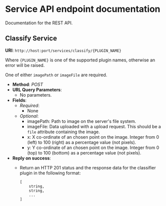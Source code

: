 # Service API endpoint documentation

Documentation for the REST API.


## Classify Service

**URI**: `http://host:port/services/classify/{PLUGIN_NAME}`

Where `{PLUGIN_NAME}` is one of the supported plugin names, otherwise an error will be raised.

One of either `imagePath` or `imageFile` are required.

* **Method**: _POST_
* **URL Query Parameters**: 
    * No parameters.
* **Fields**:
    * _Required_:
        * None
    * _Optional_:
        * imagePath: Path to image on the server's file system.
        * imageFile: Data uploaded with a upload request. This should be a `file` attribute containing the image.
        * x: X co-ordinate of an chosen point on the image. Integer from 0 (left) to 100 (right) as a percentage value (not pixels).
        * y: Y co-ordinate of an chosen point on the image. Integer from 0 (top) to 100 (bottom) as a percentage value (not pixels).
* **Reply on success**:
    * Return an HTTP 201 status and the response data for the classifier plugin in the following format:
        
        ```
        [
            string,
            string,
            ...
        ]
        ```
